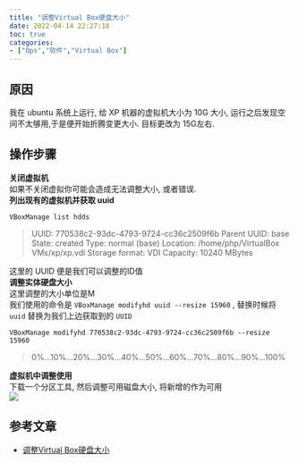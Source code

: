 ```yaml
---
title: "调整Virtual Box硬盘大小"
date: 2022-04-14 22:27:18
toc: true
categories:
- ["Ops","软件","Virtual Box"]
---
```


## 原因
我在 ubuntu 系统上运行, 给 XP 机器的虚拟机大小为 10G 大小, 运行之后发现空间不太够用,于是便开始折腾变更大小. 目标更改为 15G左右.


## 操作步骤
**关闭虚拟机**<br />如果不关闭虚拟你可能会造成无法调整大小, 或者错误.<br />**列出现有的虚拟机并获取 uuid**
```
VBoxManage list hdds
```
> UUID:           770538c2-93dc-4793-9724-cc36c2509f6b
> Parent UUID:    base
> State:          created
> Type:           normal (base)
> Location:       /home/php/VirtualBox VMs/xp/xp.vdi
> Storage format: VDI
> Capacity:       10240 MBytes

这里的 UUID 便是我们可以调整的ID值<br />**调整实体硬盘大小**<br />这里调整的大小单位是M<br />我们使用的命令是 `VBoxManage modifyhd uuid --resize 15960` , 替换时候将 `uuid` 替换为我们上边获取到的 `UUID`
```
VBoxManage modifyhd 770538c2-93dc-4793-9724-cc36c2509f6b --resize 15960
```
> 0%...10%...20%...30%...40%...50%...60%...70%...80%...90%...100%

**虚拟机中调整使用**<br />下载一个分区工具, 然后调整可用磁盘大小, 将新增的作为可用<br />![](https://file.wulicode.com/yuque/202208/04/14/58371oND46G7.png?x-oss-process=image/resize,h_407)

## 参考文章

- [调整Virtual Box硬盘大小](http://www.cnblogs.com/wayfarer/archive/2011/11/15/2249556.html)

